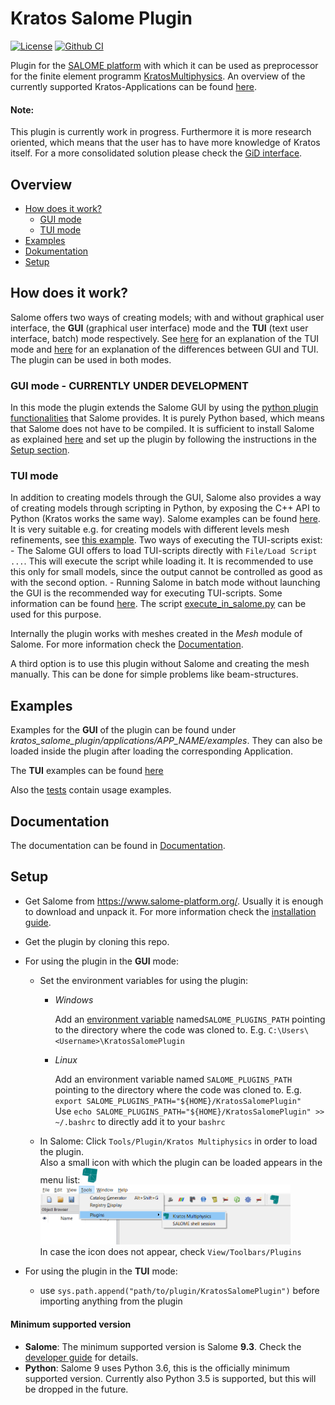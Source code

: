# Kratos Salome Plugin
[![License](https://img.shields.io/badge/License-BSD%203--Clause-blue.svg)](LICENSE) [![Github CI](https://github.com/philbucher/KratosSalomePlugin/workflows/Plugin%20CI/badge.svg)](https://github.com/philbucher/KratosSalomePlugin/actions) <!-- [![Codacy Badge](https://api.codacy.com/project/badge/Grade/6a94f3a9a36b409285fe6c27d8adf9d9)](https://www.codacy.com?utm_source=github.com&amp;utm_medium=referral&amp;utm_content=philbucher/KratosSalomePlugin&amp;utm_campaign=Badge_Grade) -->

Plugin for the [SALOME platform](https://www.salome-platform.org/) with which it can be used as preprocessor for the finite element programm [KratosMultiphysics](https://github.com/KratosMultiphysics/Kratos).
An overview of the currently supported Kratos-Applications can be found [here](kratos_salome_plugin/applications).

#### Note:
This plugin is currently work in progress. Furthermore it is more research oriented, which means that the user has to have more knowledge of Kratos itself.
For a more consolidated solution please check the [GiD interface](https://github.com/KratosMultiphysics/GiDInterface).

## Overview
* [How does it work?](#how-does-it-work)
  * [GUI mode](#gui-mode-currently-under-development)
  * [TUI mode](#tui-mode)
* [Examples](#examples)
* [Dokumentation](#dokumentation)
* [Setup](#setup)

## How does it work?
Salome offers two ways of creating models; with and without graphical user interface, the **GUI** (graphical user interface) mode and the **TUI** (text user interface, batch) mode respectively. See [here](https://www.salome-platform.org/user-section/faq/faq#_faq_003_07) for an explanation of the TUI mode and [here](https://www.salome-platform.org/user-section/faq/faq#_faq_003_08) for an explanation of the differences between GUI and TUI.\
The plugin can be used in both modes.


### GUI mode - CURRENTLY UNDER DEVELOPMENT
In this mode the plugin extends the Salome GUI by using the [python plugin functionalities](https://docs.salome-platform.org/9/gui/GUI/using_pluginsmanager.html#) that Salome provides. It is purely Python based, which means that Salome does not have to be compiled. It is sufficient to install Salome as explained [here](documentation/install_salome.md) and set up the plugin by following the instructions in the [Setup section](#Setup).

### TUI mode
In addition to creating models through the GUI, Salome also provides a way of creating models through scripting in Python,  by exposing the C++ API to Python (Kratos works the same way). Salome examples can be found [here](https://www.salome-platform.org/user-section/tui-examples).\
It is very suitable e.g. for creating models with different levels mesh refinements, see [this example](tui_examples/flow_cylinder).
Two ways of executing the TUI-scripts exist:
    - The Salome GUI offers to load TUI-scripts directly with `File/Load Script ...`. This will execute the script while loading it. It is recommended to use this only for small models, since the output cannot be controlled as good as with the second option.
    - Running Salome in batch mode without launching the GUI is the recommended way for executing TUI-scripts. Some information can be found [here](https://stackoverflow.com/questions/13266480/running-salome-script-without-graphics). The script [execute_in_salome.py](execute_in_salome.py) can be used for this purpose.

Internally the plugin works with meshes created in the _Mesh_ module of Salome. For more information check the [Documentation](documentation).

A third option is to use this plugin without Salome and creating the mesh manually. This can be done for simple problems like beam-structures.

## Examples
Examples for the **GUI** of the plugin can be found under *kratos_salome_plugin/applications/APP_NAME/examples*.
They can also be loaded inside the plugin after loading the corresponding Application.

The **TUI** examples can be found [here](tui_examples)

Also the [tests](tests) contain usage examples.

## Documentation
The documentation can be found in [Documentation](documentation).

## Setup
  - Get Salome from <https://www.salome-platform.org/>. Usually it is enough to download and unpack it. For more information check the [installation guide](documentation/install_salome.md).

  - Get the plugin by cloning this repo.

  - For using the plugin in the **GUI** mode:
    - Set the environment variables for using the plugin:
      - _Windows_

          Add an [environment variable](https://www.computerhope.com/issues/ch000549.htm) named`SALOME_PLUGINS_PATH` pointing to the directory where the code was cloned to.
          E.g. `C:\Users\<Username>\KratosSalomePlugin`

      - _Linux_

          Add an environment variable named `SALOME_PLUGINS_PATH` pointing to the directory where the code was cloned to.
          E.g. `export SALOME_PLUGINS_PATH="${HOME}/KratosSalomePlugin"`\
          Use `echo SALOME_PLUGINS_PATH="${HOME}/KratosSalomePlugin" >> ~/.bashrc` to directly add it to your `bashrc`

    - In Salome: Click `Tools/Plugin/Kratos Multiphysics` in order to load the plugin.\
        Also a small icon with which the plugin can be loaded appears in the menu list: <img src="kratos_salome_plugin/misc/kratos_logo.png" width="24">
        <img src="documentation/load_plugin.png" width="400">\
        In case the icon does not appear, check `View/Toolbars/Plugins`

  - For using the plugin in the **TUI** mode:
    - use `sys.path.append("path/to/plugin/KratosSalomePlugin")` before importing anything from the plugin

#### Minimum supported version
- **Salome**: The minimum supported version is Salome **9.3**. Check the [developer guide](documentation/developer_guide.md#minimum-supported-version) for details.
- **Python**: Salome 9 uses Python 3.6, this is the officially minimum supported version. Currently also Python 3.5 is supported, but this will be dropped in the future.

<!-- ## Quick start
how to start ...
Maybe add a video? -->


<!--
## Contributors
The initiator and main developer of this Plugin is [Philipp Bucher](https://github.com/philbucher).

## Acknowledgements -->
